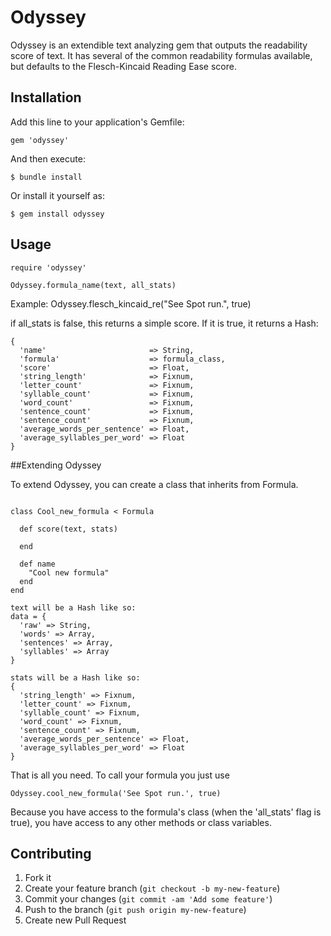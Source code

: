 # Odyssey

Odyssey is an extendible text analyzing gem that outputs the readability score of text. It has several of the common readability formulas available, but defaults to the Flesch-Kincaid Reading Ease score.

## Installation

Add this line to your application's Gemfile:

    gem 'odyssey'

And then execute:

    $ bundle install

Or install it yourself as:

    $ gem install odyssey

## Usage

    require 'odyssey'

    Odyssey.formula_name(text, all_stats)

Example:
    Odyssey.flesch_kincaid_re("See Spot run.", true)

if all_stats is false, this returns a simple score. If it is true, it returns a Hash:


    {
      'name'                       => String,
      'formula'                    => formula_class,
      'score'                      => Float,
      'string_length'              => Fixnum,
      'letter_count'               => Fixnum,
      'syllable_count'             => Fixnum,
      'word_count'                 => Fixnum,
      'sentence_count'             => Fixnum,
      'sentence_count'             => Fixnum,
      'average_words_per_sentence' => Float,
      'average_syllables_per_word' => Float
    }


##Extending Odyssey

To extend Odyssey, you can create a class that inherits from Formula.
<pre><code>
class Cool_new_formula &lt; Formula

  def score(text, stats)

  end

  def name
    "Cool new formula"
  end
end

text will be a Hash like so:
data = {
  'raw' => String,
  'words' => Array,
  'sentences' => Array,
  'syllables' => Array
}

stats will be a Hash like so:
{
  'string_length' => Fixnum,
  'letter_count' => Fixnum,
  'syllable_count' => Fixnum,
  'word_count' => Fixnum,
  'sentence_count' => Fixnum,
  'average_words_per_sentence' => Float,
  'average_syllables_per_word' => Float
}
</code></pre>
That is all you need.
To call your formula you just use 

<code>Odyssey.cool_new_formula('See Spot run.', true)</code>

Because you have access to the formula's class (when the 'all_stats' flag is true),
you have access to any other methods or class variables.

## Contributing

1. Fork it
2. Create your feature branch (`git checkout -b my-new-feature`)
3. Commit your changes (`git commit -am 'Add some feature'`)
4. Push to the branch (`git push origin my-new-feature`)
5. Create new Pull Request
